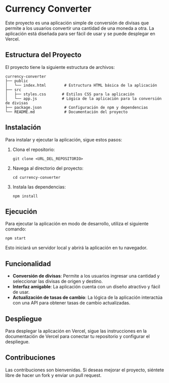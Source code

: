 # Currency Converter

Este proyecto es una aplicación simple de conversión de divisas que permite a los usuarios convertir una cantidad de una moneda a otra. La aplicación está diseñada para ser fácil de usar y se puede desplegar en Vercel.

## Estructura del Proyecto

El proyecto tiene la siguiente estructura de archivos:

```
currency-converter
├── public
│   └── index.html        # Estructura HTML básica de la aplicación
├── src
│   ├── styles.css       # Estilos CSS para la aplicación
│   └── app.js           # Lógica de la aplicación para la conversión de divisas
├── package.json          # Configuración de npm y dependencias
└── README.md             # Documentación del proyecto
```

## Instalación

Para instalar y ejecutar la aplicación, sigue estos pasos:

1. Clona el repositorio:
   ```
   git clone <URL_DEL_REPOSITORIO>
   ```

2. Navega al directorio del proyecto:
   ```
   cd currency-converter
   ```

3. Instala las dependencias:
   ```
   npm install
   ```

## Ejecución

Para ejecutar la aplicación en modo de desarrollo, utiliza el siguiente comando:
```
npm start
```

Esto iniciará un servidor local y abrirá la aplicación en tu navegador.

## Funcionalidad

- **Conversión de divisas**: Permite a los usuarios ingresar una cantidad y seleccionar las divisas de origen y destino.
- **Interfaz amigable**: La aplicación cuenta con un diseño atractivo y fácil de usar.
- **Actualización de tasas de cambio**: La lógica de la aplicación interactúa con una API para obtener tasas de cambio actualizadas.

## Despliegue

Para desplegar la aplicación en Vercel, sigue las instrucciones en la documentación de Vercel para conectar tu repositorio y configurar el despliegue.

## Contribuciones

Las contribuciones son bienvenidas. Si deseas mejorar el proyecto, siéntete libre de hacer un fork y enviar un pull request.